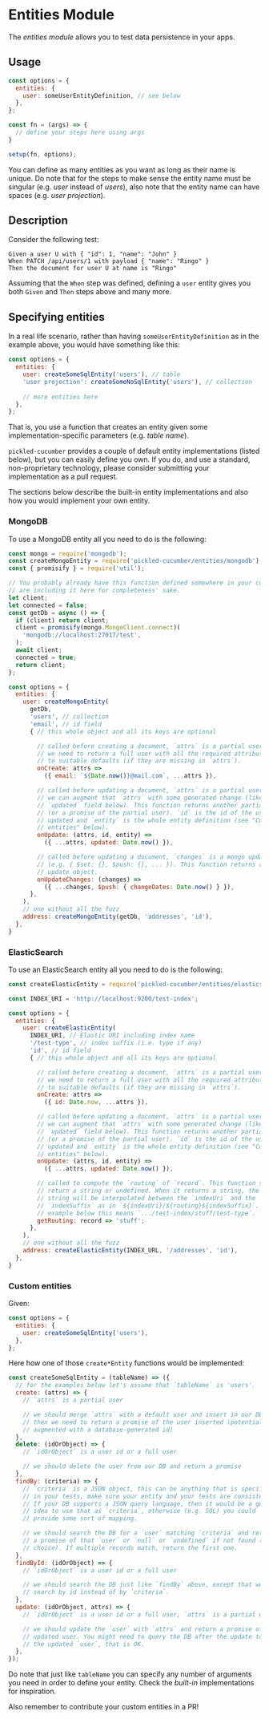 Entities Module
===============

The _entities module_ allows you to test data persistence in your apps.

## Usage

```js
const options = {
  entities: {
    user: someUserEntityDefinition, // see below
  },
};

const fn = (args) => {
  // define your steps here using args
}

setup(fn, options);
```

You can define as many entities as you want as long as their name is unique. Do
note that for the steps to make sense the entity name must be singular (e.g. 
_user_ instead of _users_), also note that the entity name can have spaces (e.g.
_user projection_).

## Description

Consider the following test:

```gherkin
Given a user U with { "id": 1, "name": "John" }
When PATCH /api/users/1 with payload { "name": "Ringo" }
Then the document for user U at name is "Ringo"
```

Assuming that the `When` step was defined, defining a `user` entity gives you
both `Given` and `Then` steps above and many more.

## Specifying entities

In a real life scenario, rather than having `someUserEntityDefinition` as in the
example above, you would have something like this:

```js
const options = {
  entities: {
    user: createSomeSqlEntity('users'), // table
    'user projection': createSomeNoSqlEntity('users'), // collection
    
    // more entities here
  },
};
```

That is, you use a function that creates an entity given some
implementation-specific parameters (e.g. _table name_).

`pickled-cucumber` provides a couple of default entity implementations (listed
below), but you can easily define you own. If you do, and use a standard,
non-proprietary technology, please consider submitting your implementation as a
pull request.

The sections below describe the built-in entity implementations and also how
you would implement your own entity.

### MongoDB

To use a MongoDB entity all you need to do is the following:

```js
const mongo = require('mongodb');
const createMongoEntity = require('pickled-cucumber/entities/mongodb');
const { promisify } = require('util');

// You probably already have this function defined somewhere in your code, we
// are including it here for completeness' sake.
let client;
let connected = false;
const getDb = async () => {
  if (client) return client;
  client = promisify(mongo.MongoClient.connect)(
    'mongodb://localhost:27017/test',
  );
  await client;
  connected = true;
  return client;
};

const options = {
  entities: {
    user: createMongoEntity(
      getDb,
      'users', // collection
      'email', // id field
      { // this whole object and all its keys are optional

        // called before creating a document, `attrs` is a partial user and
        // we need to return a full user with all the required attributes set
        // to suitable defaults (if they are missing in `attrs`).
        onCreate: attrs =>
          ({ email: `${Date.now()}@mail.com`, ...attrs }),

        // called before updating a document, `attrs` is a partial user and
        // we can augment that `attrs` with some generated change (like the
        // `updated` field below). This function returns another partial user
        // (or a promise of the partial user). `id` is the id of the user being
        // updated and `entity` is the whole entity definition (see "Custom
        // entities" below).
        onUpdate: (attrs, id, entity) =>
          ({ ...attrs, updated: Date.now() }),

        // called before updating a document, `changes` is a mongo update object
        // (e.g. { $set: {}, $push: {}, ... }). This function returns another
        // update object.
        onUpdateChanges: (changes) =>
          ({ ...changes, $push: { changeDates: Date.now() } }),
      },
    ),
    // one without all the fuzz
    address: createMongoEntity(getDb, 'addresses', 'id'),
  },
}
```

### ElasticSearch

To use an ElasticSearch entity all you need to do is the following:

```js
const createElasticEntity = require('pickled-cucumber/entities/elasticsearch');

const INDEX_URI = 'http://localhost:9200/test-index';

const options = {
  entities: {
    user: createElasticEntity(
      INDEX_URI, // Elastic URI including index name
      '/test-type', // index suffix (i.e. type if any)
      'id', // id field
      { // this whole object and all its keys are optional

        // called before creating a document, `attrs` is a partial user and
        // we need to return a full user with all the required attributes set
        // to suitable defaults (if they are missing in `attrs`).
        onCreate: attrs =>
          ({ id: Date.now, ...attrs }),

        // called before updating a document, `attrs` is a partial user and
        // we can augment that `attrs` with some generated change (like the
        // `updated` field below). This function returns another partial user
        // (or a promise of the partial user). `id` is the id of the user being
        // updated and `entity` is the whole entity definition (see "Custom
        // entities" below).
        onUpdate: (attrs, id, entity) =>
          ({ ...attrs, updated: Date.now() }),

        // called to compute the `routing` of `record`. This function should
        // return a string or undefined. When it returns a string, the routing
        // string will be interpolated between the `indexUri` and the 
        // `indexSuffix` as in `${indexUri}/${routing}${indexSuffix}`. In the
        // example below this means `.../test-index/stuff/test-type`.
        getRouting: record => 'stuff';
      },
    ),
    // one without all the fuzz
    address: createElasticEntity(INDEX_URL, '/addresses', 'id'),
  },
}
```

### Custom entities

Given:

```js
const options = {
  entities: {
    user: createSomeSqlEntity('users'),
  },
};
```

Here how one of those `create*Entity` functions would be implemented:

```js
const createSomeSqlEntity = (tableName) => ({
  // for the examples below let's assume that `tableName` is 'users'.
  create: (attrs) => {
    // `attrs` is a partial user

    // we should merge `attrs` with a default user and insert in our DB
    // then we need to return a promise of the user inserted (potentially
    // augmented with a database-generated id)
  },
  delete: (idOrObject) => {
    // `idOrObject` is a user id or a full user

    // we should delete the user from our DB and return a promise
  },
  findBy: (criteria) => {
    // `criteria` is a JSON object, this can be anything that is specified
    // in your tests, make sure your entity and your tests are consistent.
    // If your DB supports a JSON query language, then it would be a good
    // idea to use that as `criteria`, otherwise (e.g. SQL) you could
    // provide some sort of mapping.

    // we should search the DB for a `user` matching `criteria` and return
    // a promise of that `user` or `null` or `undefined` if not found (your
    // choice). If multiple records match, return the first one.
  },
  findById: (idOrObject) => {
    // `idOrObject` is a user id or a full user

    // we should search the DB just like `findBy` above, except that we
    // search by id instead of by `criteria`.
  },
  update: (idOrObject, attrs) => {
    // `idOrObject` is a user id or a full user, `attrs` is a partial user

    // we should update the `user` with `attrs` and return a promise of the
    // updated user. You might need to query the DB after the update to get
    // the updated `user`, that is OK.
  },
});
```

Do note that just like `tableName` you can specify any number of arguments you
need in order to define your entity. Check the _built-in_ implementations for
inspiration.

Also remember to contribute your custom entities in a PR!
